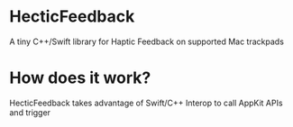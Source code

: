 # HecticFeedback
A tiny C++/Swift library for Haptic Feedback on supported Mac trackpads

# How does it work?
HecticFeedback takes advantage of Swift/C++ Interop to call AppKit APIs and trigger